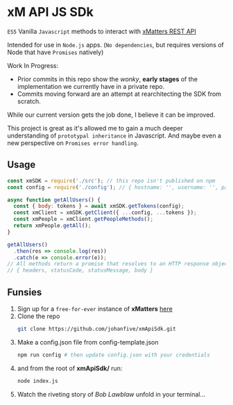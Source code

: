 # xM API JS SDk
`ES5` Vanilla `Javascript` methods to interact with [xMatters REST API](https://help.xmatters.com/xmapi/index.html#xmatters-rest-api)

Intended for use in `Node.js` apps. (`No dependencies`, but requires versions of Node that have `Promises` natively)

Work In Progress:
+ Prior commits in this repo show the *wonky*, **early stages** of the implementation we currently have in a private repo.
+ Commits moving forward are an attempt at rearchitecting the SDK from scratch.

While our current version gets the job done, I believe it can be improved.

This project is great as it's allowed me to gain a much deeper understanding of `prototypal inheritance` in Javascript.
And maybe even a new perspective on `Promises error handling`.

## Usage
```js
const xmSDK = require('./src'); // this repo isn't published on npm
const config = require('./config'); // { hostname: '', username: '', password: '' }

async function getAllUsers() {
  const { body: tokens } = await xmSDK.getTokens(config);
  const xmClient = xmSDK.getClient({ ...config, ...tokens });
  const xmPeople = xmClient.getPeopleMethods();
  return xmPeople.getAll();
}

getAllUsers()
  .then(res => console.log(res))
  .catch(e => console.error(e));
// All methods return a promise that resolves to an HTTP response object like:
// { headers, statusCode, statusMessage, body }
```

## Funsies
1. Sign up for a `free-for-ever` instance of **xMatters** [here](https://www.xmatters.com/free-2)
2. Clone the repo
    ```sh
    git clone https://github.com/johanfive/xmApiSdk.git
    ```
3. Make a config.json file from config-template.json
    ```sh
    npm run config # then update config.json with your credentials
    ```
4. and from the root of **xmApiSdk/** run:
    ```sh
    node index.js
    ```
5. Watch the riveting story of *Bob Lawblaw* unfold in your terminal...
